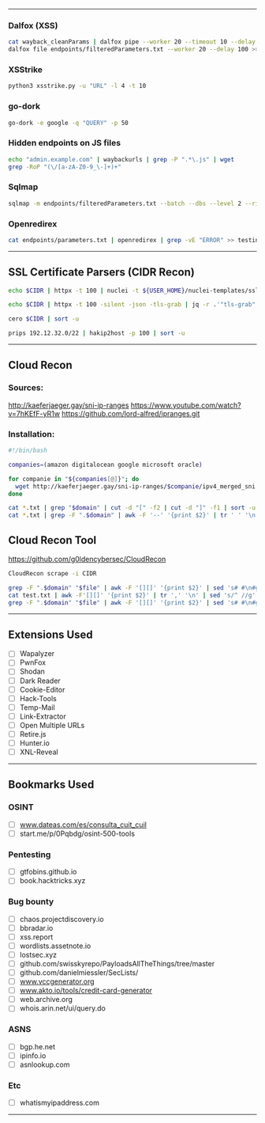 -- - 
### Dalfox (XSS)
```bash
cat wayback_cleanParams | dalfox pipe --worker 20 --timeout 10 --delay 100
dalfox file endpoints/filteredParameters.txt --worker 20 --delay 100 >> testing/xss_results.txt 2> testing/dalfox_errors.log
```

### XSStrike
```bash
python3 xsstrike.py -u "URL" -l 4 -t 10
```

### go-dork 
```bash
go-dork -e google -q "QUERY" -p 50
```

### Hidden endpoints on JS files

``` bash
echo "admin.example.com" | waybackurls | grep -P ".*\.js" | wget
grep -RoP "(\/[a-zA-Z0-9_\-]+)+"
```

### Sqlmap
```bash
sqlmap -m endpoints/filteredParameters.txt --batch --dbs --level 2 --risk 2 --timeout 10 --tamper="space2comment,between,randomcase" > testing/sqli_results.txt
```

### Openredirex
```bash
cat endpoints/parameters.txt | openredirex | grep -vE "ERROR" >> testing/openRedirect_results.txt
```

---
## SSL Certificate Parsers (CIDR Recon)

```bash
echo $CIDR | httpx -t 100 | nuclei -t ${USER_HOME}/nuclei-templates/ssl/ssl-dns-names.yaml | cut -d " " -f7|cut -d "]" - f1 | sed 's/[//' | sed 's/,/\n/g'| sort -u 
```

```bash
echo $CIDR | httpx -t 100 -silent -json -tls-grab | jq -r .'"tls-grab".dns_names[]' | sort -u 
```

```bash
cero $CIDR | sort -u 
```

```bash
prips 192.12.32.0/22 | hakip2host -p 100 | sort -u
```

--- 
## Cloud Recon 

### Sources: 
http://kaeferjaeger.gay/sni-ip-ranges
https://www.youtube.com/watch?v=7hKEfF-yR1w
https://github.com/lord-alfred/ipranges.git

### Installation: 

```bash
#!/bin/bash

companies=(amazon digitalocean google microsoft oracle)

for companie in "${companies[@]}"; do
  wget http://kaeferjaeger.gay/sni-ip-ranges/$companie/ipv4_merged_sni.txt -O ipv4_${companie}_merged_sni.txt
done

cat *.txt | grep "$domain" | cut -d "[" -f2 | cut -d "]" -f1 | sort -u | grep "$domain"
cat *.txt | grep -F ".$domain" | awk -F '--' '{print $2}' | tr ' ' '\n' | tr '[' ' ' | sed 's/ //' | sed 's/\]//' | grep -F ".$domain" | sort -u
```

## Cloud Recon Tool
https://github.com/g0ldencybersec/CloudRecon

```bash 
CloudRecon scrape -i CIDR 

grep -F ".$domain" "$file" | awk -F '[][]' '{print $2}' | sed 's# #\n#g' | grep ".$domain" | sort -fu | cut -d ',' -f1 | sort -u
cat test.txt | awk -F'[][]' '{print $2}' | tr ',' '\n' | sed 's/^ //g' | sort -u ----> encuentra todos los dominios
grep -F ".$domain" "$file" | awk -F '[][]' '{print $2}' | sed 's# #\n#g' | sort -fu | cut -d ',' -f1 | sort -u

```

--- 
## Extensions Used

- [ ] Wapalyzer
- [ ] PwnFox
- [ ] Shodan
- [ ] Dark Reader
- [ ] Cookie-Editor
- [ ] Hack-Tools
- [ ] Temp-Mail
- [ ] Link-Extractor
- [ ] Open Multiple URLs
- [ ] Retire.js
- [ ] Hunter.io
- [ ] XNL-Reveal

---
## Bookmarks Used

### OSINT
- [ ] www.dateas.com/es/consulta_cuit_cuil
- [ ] start.me/p/0Pqbdg/osint-500-tools
### Pentesting
- [ ] gtfobins.github.io
- [ ] book.hacktricks.xyz
### Bug bounty
- [ ] chaos.projectdiscovery.io
- [ ] bbradar.io
- [ ] xss.report
- [ ] wordlists.assetnote.io
- [ ] lostsec.xyz
- [ ] github.com/swisskyrepo/PayloadsAllTheThings/tree/master
- [ ] github.com/danielmiessler/SecLists/
- [ ] www.vccgenerator.org
- [ ] www.akto.io/tools/credit-card-generator
- [ ] web.archive.org
- [ ] whois.arin.net/ui/query.do
### ASNS
- [ ] bgp.he.net
- [ ] ipinfo.io
- [ ] asnlookup.com
### Etc
- [ ] whatismyipaddress.com

----
